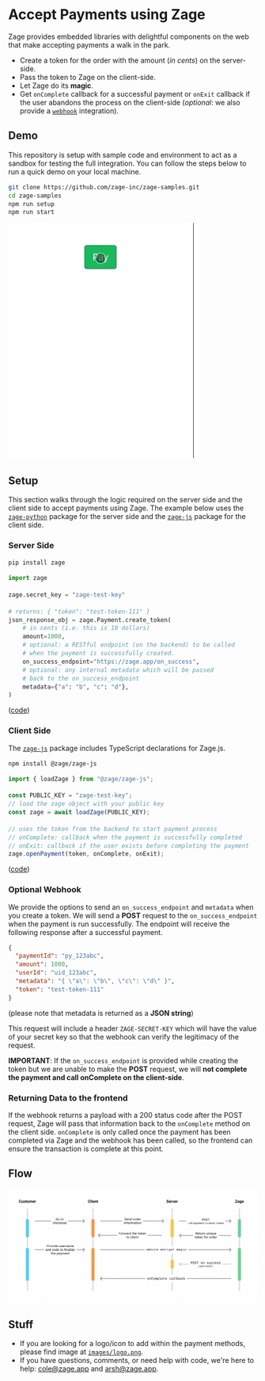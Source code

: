 # Accept Payments using Zage

Zage provides embedded libraries with delightful components on the web that make accepting payments a walk in the park.

- Create a token for the order with the amount (_in cents_) on the server-side.
- Pass the token to Zage on the client-side.
- Let Zage do its **magic**.
- Get `onComplete` callback for a successful payment or `onExit` callback if the user abandons the process on the client-side (_optional_: we also provide a [`webhook`](#Optional-Webhook) integration).

## Demo

This repository is setup with sample code and environment to act as a sandbox for testing the full integration. You can follow the steps below to run a quick demo on your local machine.

```sh
git clone https://github.com/zage-inc/zage-samples.git
cd zage-samples
npm run setup
npm run start
```

![demo](./images/demo.gif)

## Setup

This section walks through the logic required on the server side and the client side to accept payments using Zage. The example below uses the [`zage-python`](https://pypi.org/project/zage) package for the server side and the [`zage-js`](https://www.npmjs.com/org/zage) package for the client side.

### Server Side

```sh
pip install zage
```

```py
import zage

zage.secret_key = "zage-test-key"

# returns: { "token": "test-token-111" }
json_response_obj = zage.Payment.create_token(
    # in cents (i.e. this is 10 dollars)
    amount=1000,
    # optional: a RESTful endpoint (on the backend) to be called
    # when the payment is successfully created.
    on_success_endpoint="https://zage.app/on_success",
    # optional: any internal metadata which will be passed
    # back to the on_success_endpoint
    metadata={"a": "b", "c": "d"},
)
```

([code](https://github.com/zage-inc/zage-samples/blob/master/backend/django/merchant/views.py))

### Client Side

The [`zage-js`](https://www.npmjs.com/org/zage) package includes TypeScript declarations for Zage.js.

```sh
npm install @zage/zage-js
```

```js
import { loadZage } from "@zage/zage-js";

const PUBLIC_KEY = "zage-test-key";
// load the zage object with your public key
const zage = await loadZage(PUBLIC_KEY);

// uses the token from the backend to start payment process
// onComplete: callback when the payment is successfully completed
// onExit: callback if the user exists before completing the payment
zage.openPayment(token, onComplete, onExit);
```

([code](https://github.com/zage-inc/zage-samples/blob/master/frontend/react/src/App.js))

### Optional Webhook

We provide the options to send an `on_success_endpoint` and `metadata` when you create a token. We will send a **POST** request to the `on_success_endpoint` when the payment is run successfully. The endpoint will receive the following response after a successful payment.

```json
{
  "paymentId": "py_123abc",
  "amount": 1000,
  "userId": "uid_123abc",
  "metadata": "{ \"a\": \"b\", \"c\": \"d\" }",
  "token": "test-token-111"
}
```

(please note that metadata is returned as a **JSON string**)

This request will include a header `ZAGE-SECRET-KEY` which will have the value of your secret key so that the webhook can verify the legitimacy of the request.

**IMPORTANT**: If the `on_success_endpoint` is provided while creating the token but we are unable to make the **POST** request, we will **not complete the payment and call onComplete on the client-side**.

### Returning Data to the frontend

If the webhook returns a payload with a 200 status code after the POST request, Zage will pass that information back to the `onComplete` method on the client side. `onComplete` is only called once the payment has been completed via Zage and the webhook has been called, so the frontend can ensure the transaction is complete at this point.

## Flow

![flow](./images/flow.png)

## Stuff

- If you are looking for a logo/icon to add within the payment methods, please find image at [`images/logo.png`](https://github.com/zage-inc/zage-samples/blob/master/images/logo.png).
- If you have questions, comments, or need help with code, we're here to help: [cole@zage.app](mailto:cole@zage.app?subject=[GitHub]%20zage-samples) and [arsh@zage.app](mailto:arsh@zage.app?subject=[GitHub]%20zage-samples).
